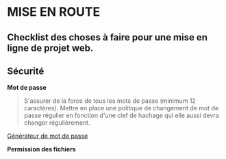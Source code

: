 # MISE EN ROUTE
Checklist des choses à faire pour une mise en ligne de projet web.
---
## Sécurité
**Mot de passe**
>S'assurer de la force de tous les mots de passe (minimum 12 caractères). Mettre en place une politique de changement de mot de passe régulier en fonction d'une clef de hachage qui elle aussi devra changer régulièrement.

[Générateur de mot de passe](https://techmonster.info/password-generator)

**Permission des fichiers**
